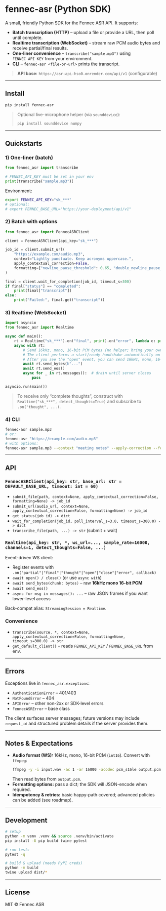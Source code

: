 # fennec-asr (Python SDK)

A small, friendly Python SDK for the Fennec ASR API. It supports:

- **Batch transcription (HTTP)** – upload a file or provide a URL, then poll until complete.
- **Realtime transcription (WebSocket)** – stream raw PCM audio bytes and receive partial/final results.
- **One-liner convenience** – `transcribe("sample.mp3")` using `FENNEC_API_KEY` from your environment.
- **CLI** – `fennec-asr <file-or-url>` prints the transcript.

> **API base:** `https://asr-api-hso0.onrender.com/api/v1` (configurable)

---

## Install

```bash
pip install fennec-asr
```

> Optional live-microphone helper (via `sounddevice`):
>
> ```bash
> pip install sounddevice numpy
> ```

---

## Quickstarts

### 1) One-liner (batch)

```python
from fennec_asr import transcribe

# FENNEC_API_KEY must be set in your env
print(transcribe("sample.mp3"))
```

Environment:

```bash
export FENNEC_API_KEY="sk_***"
# optional:
# export FENNEC_BASE_URL="https://your-deployment/api/v1"
```

### 2) Batch with options

```python
from fennec_asr import FennecASRClient

client = FennecASRClient(api_key="sk_***")

job_id = client.submit_url(
    "https://example.com/audio.mp3",
    context="Lightly punctuate. Keep acronyms uppercase.",
    apply_contextual_correction=False,
    formatting={"newline_pause_threshold": 0.65, "double_newline_pause_threshold": 0.7},
)

final = client.wait_for_completion(job_id, timeout_s=300)
if final["status"] == "completed":
    print(final["transcript"])
else:
    print("Failed:", final.get("transcript"))
```

### 3) Realtime (WebSocket)

```python
import asyncio
from fennec_asr import Realtime

async def main():
    rt = Realtime("sk_***").on("final", print).on("error", lambda e: print("ERR:", e))
    async with rt:
        # Send 16kHz, mono, 16-bit PCM bytes (no helper; bring your own frames)
        # The client performs a start/ready handshake automatically on enter.
        # After you see the "open" event, you can send 16kHz, mono, 16-bit PCM:
        await rt.send_bytes(b"...")
        await rt.send_eos()
        async for _ in rt.messages():  # drain until server closes
            pass

asyncio.run(main())
```

> To receive only “complete thoughts”, construct with `Realtime("sk_***", detect_thoughts=True)`
> and subscribe to `.on("thought", ...)`.

### 4) CLI

```bash
fennec-asr sample.mp3
# or:
fennec-asr "https://example.com/audio.mp3"
# with options:
fennec-asr sample.mp3 --context "meeting notes" --apply-correction --formatting '{"newline_pause_threshold":0.65}'
```

---

## API

### `FennecASRClient(api_key: str, base_url: str = DEFAULT_BASE_URL, timeout: int = 60)`

- `submit_file(path, context=None, apply_contextual_correction=False, formatting=None) -> job_id`
- `submit_url(audio_url, context=None, apply_contextual_correction=False, formatting=None) -> job_id`
- `get_status(job_id) -> dict`
- `wait_for_completion(job_id, poll_interval_s=3.0, timeout_s=300.0) -> dict`
- `transcribe_file(path, ...) -> str` (submit + wait)

### `Realtime(api_key: str, *, ws_url=..., sample_rate=16000, channels=1, detect_thoughts=False, ...)`

Event-driven WS client:

- Register events with `.on("partial"|"final"|"thought"|"open"|"close"|"error", callback)`
- `await open() / close()` (or use `async with`)
- `await send_bytes(chunk: bytes)` – raw **16kHz mono 16-bit PCM**
- `await send_eos()`
- `async for msg in messages(): ...` – raw JSON frames if you want lower-level access

Back-compat alias: `StreamingSession = Realtime`.

### Convenience

- `transcribe(source, *, context=None, apply_contextual_correction=False, formatting=None, timeout_s=300.0) -> str`
- `get_default_client()` – reads `FENNEC_API_KEY` / `FENNEC_BASE_URL` from env.

---

## Errors

Exceptions live in `fennec_asr.exceptions`:

- `AuthenticationError` – 401/403
- `NotFoundError` – 404
- `APIError` – other non-2xx or SDK-level errors
- `FennecASRError` – base class

The client surfaces server messages; future versions may include `request_id` and structured problem details if the server provides them.

---

## Notes & Expectations

- **Audio format (WS):** 16kHz, mono, 16-bit PCM (`int16`). Convert with `ffmpeg`:
  ```bash
  ffmpeg -y -i input.wav -ac 1 -ar 16000 -acodec pcm_s16le output.pcm
  ```
  Then read bytes from `output.pcm`.
- **Formatting options:** pass a dict; the SDK will JSON-encode when required.
- **Idempotency & retries:** basic happy-path covered; advanced policies can be added (see roadmap).

---

## Development

```bash
# setup
python -m venv .venv && source .venv/bin/activate
pip install -U pip build twine pytest

# run tests
pytest -q

# build & upload (needs PyPI creds)
python -m build
twine upload dist/*
```

---

## License

MIT © Fennec ASR
